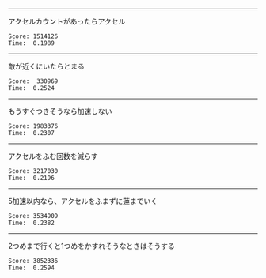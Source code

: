 -------
アクセルカウントがあったらアクセル

	Score: 1514126  
	Time:  0.1989

-------
敵が近くにいたらとまる

	Score:  330969
    Time:  0.2524

------
もうすぐつきそうなら加速しない

   	Score: 1983376
    Time:  0.2307    
-------
アクセルをふむ回数を減らす

   	Score: 3217030
    Time:  0.2196

-------
5加速以内なら、アクセルをふまずに蓮までいく

    Score: 3534909
    Time:  0.2382
    
-----
2つめまで行くと1つめをかすれそうなときはそうする

	Score: 3852336
    Time:  0.2594